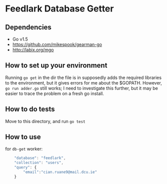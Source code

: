 Feedlark Database Getter
========================

Dependencies
------------

- Go v1.5
- https://github.com/mikespook/gearman-go
- http://labix.org/mgo


How to set up your environment
------------------------------

Running `go get` in the dir the file is in supposedly adds the required libraries to the environment, but it gives errors for me about the $GOPATH. However, `go run adder.go` still works; I need to investigate this further, but it may be easier to trace the problem on a fresh go install.

How to do tests
---------------
Move to this directory, and run `go test`


How to use
----------
for `db-get` worker:
```js
    "database": "feedlark",
    "collection": "users",
    "query": {
        "email":"cian.ruane9@mail.dcu.ie"
    }
```
